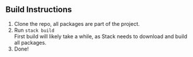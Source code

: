 ## Build Instructions
1. Clone the repo, all packages are part of the project.
2. Run `stack build`  
   First build will likely take a while, as Stack needs to download and build all packages.  
3. Done!
